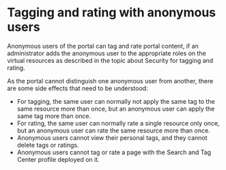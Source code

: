 # Tagging and rating with anonymous users

Anonymous users of the portal can tag and rate portal content, if an administrator adds the anonymous user to the appropriate roles on the virtual resources as described in the topic about Security for tagging and rating.

As the portal cannot distinguish one anonymous user from another, there are some side effects that need to be understood:

-   For tagging, the same user can normally not apply the same tag to the same resource more than once, but an anonymous user can apply the same tag more than once.
-   For rating, the same user can normally rate a single resource only once, but an anonymous user can rate the same resource more than once.
-   Anonymous users cannot view their personal tags, and they cannot delete tags or ratings.
-   Anonymous users cannot tag or rate a page with the Search and Tag Center profile deployed on it.
